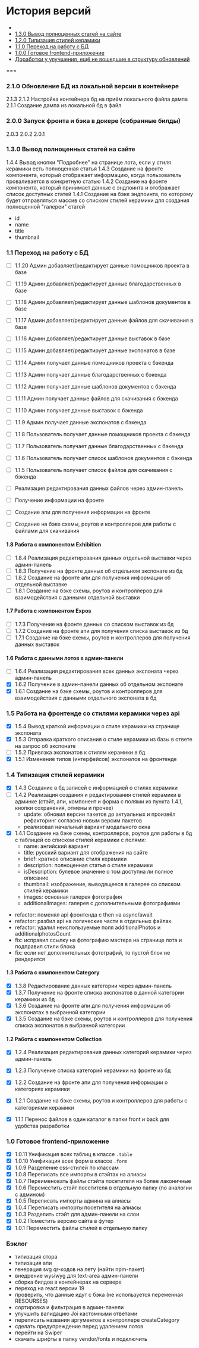 История версий
============

* [](#1)
* [1.3.0 Вывод полноценных статей на сайте](#130)
* [1.2.0 Типизация стилей керамики](#120)
* [1.1.0 Переход на работу с БД](#110)
* [1.0.0 Готовое frontend-приложение](#100)
* [Доработки у улучшения, ещё не вошедшие в структуру обновлений](#other)

===

### 2.1.0 Обновление БД из локальной версии в контейнере <a name="210"></a>

2.1.3
2.1.2 Настройка контейнера бд на приём локального файла дампа
2.1.1 Создание дампа из локальной бд в файл

### 2.0.0 Запуск фронта и бэка в докере (собранные билды) <a name="200"></a>

2.0.3
2.0.2
2.0.1

### 1.3.0 Вывод полноценных статей на сайте <a name="130"></a>

1.4.4 Вывод кнопки "Подробнее" на странице лота, если у стиля керамики есть полноценная статья
1.4.3 Создание на фронте компонента, который отображает информацию, когда пользователь проваливается в конкретную статью
1.4.2 Создание на фронте компонента, который принимает данные с эндпоинта и отображает список доступных статей
1.4.1 Создание на бэке эндпоинта, по которому будет отправляться массив со списком стилей керамики для создания полноценной "галереи" статей
- id
- name
- title
- thumbnail

### 1.1 Переход на работу с БД <a name="110"></a>

- [ ] 1.1.20 Админ добавляет/редактирует данные помощников проекта в базе
- [ ] 1.1.19 Админ добавляет/редактирует данные благодарственных в базе
- [ ] 1.1.18 Админ добавляет/редактирует данные шаблонов документов в базе
- [ ] 1.1.17 Админ добавляет/редактирует данные файлов для скачивания в базе
- [ ] 1.1.16 Админ добавляет/редактирует данные выставок в базе
- [ ] 1.1.15 Админ добавляет/редактирует данные экспонатов в базе

- [ ] 1.1.14 Админ получает данные помощников проекта с бэкенда
- [ ] 1.1.13 Админ получает данные благодарственных с бэкенда
- [ ] 1.1.12 Админ получает данные шаблонов документов с бэкенда
- [ ] 1.1.11 Админ получает данные файлов для скачивания с бэкенда
- [ ] 1.1.10 Админ получает данные выставок с бэкенда
- [ ] 1.1.9 Админ получает данные экспонатов с бэкенда

- [ ] 1.1.8 Пользователь получает данные помощников проекта с бэкенда
- [ ] 1.1.7 Пользователь получает данные благодарственных с бэкенда
- [ ] 1.1.6 Пользователь получает список шаблонов документов с бэкенда
- [ ] 1.1.5 Пользователь получает список файлов для скачивания с бэкенда

- [ ] Реализация редактирования данных файлов через админ-панель
- [ ] Получение информации на фронте
- [ ] Создание апи для получения информации на фронте
- [ ] Создание на бэке схемы, роутов и контроллеров для работы с файлами для скачивания

#### 1.8 Работа с компонентом Exhibition

- [ ] 1.8.4 Реализация редактирования данных отдельной выставки через админ-панель
- [ ] 1.8.3 Получение на фронте данных об отдельном экспонате из бд
- [ ] 1.8.2 Создание на фронте апи для получения информации об отдельной выставке
- [ ] 1.8.1 Создание на бэке схемы, роутов и контроллеров для взаимодействия c данными отдельной выставки

#### 1.7 Работа с компонентом Expos

- [ ] 1.7.3 Получение на фронте данных со списком выставок из бд
- [ ] 1.7.2 Создание на фронте апи для получения списка выставок из бд
- [ ] 1.7.1 Создание на бэке схемы, роутов и контроллеров для получения данных выставок

#### 1.6 Работа с данными лотов в админ-панели

- [ ] 1.6.4 Реализация редактирования всех данных экспоната через админ-панель
- [x] 1.6.2 Получение в админ-панели данных об отдельном экспонате
- [x] 1.6.1 Создание на бэке схемы, роутов и контроллеров для взаимодействия с данными отдельного экспоната в бд

### 1.5 Работа на фронтенде со стилями керамики через api <a name="150"></a>

- [x] 1.5.4 Вывод краткой информации о стиле керамики на странице экспоната
- [x] 1.5.3 Отправка краткого описания о стиле керамики из базы в ответе на запрос об экспонате
- [ ] 1.5.2 Привязка экспонатов к стилям керамики в бд
- [x] 1.5.1 Изменение типов (интерфейсов) экспонатов на фронтенде

### 1.4 Типизация стилей керамики <a name="140"></a>

- [x] 1.4.3 Создание в бд записей с информацией о стилях керамики
- [ ] 1.4.2 Реализация создания и редактирования стилей керамики в админке (стэйт, апи, компонент и форма с полями из пункта 1.4.1, кнопки сохранения, отмены и прочее)
    - update: обновил версии пакетов до актуальных и произвёл рефакторинг согласно новым версим пакетов
    - реализовал начальный вариант модального окна
- [x] 1.4.1 Создание на бэке схемы, контроллеров, роутов для работы в бд с таблицей со списком стилей керамики с полями:
    - name: ангийский вариант
    - title: русский вариант для отображения на сайте
    - brief: краткое описание стиля керамики
    - description: полноценная статья о стиле керамики
    - isDescription: булевое значение о том доступна ли полное описание
    - thumbnail: изображение, выводящееся в галерее со списком стилей керамики
    - images: основная галерея фотография
    - additionalImages: галерея с дополнительными фотографиями
- refactor: поменял api фронтенда с then на async/await 
- refactor: разбил api на логические части в отдельных файлах
- refactor: удалил неиспользуемые поля additionalPhotos и additionalphotosCount
- fix: исправил ссылку на фотографию мастера на странице лота и подправил стили блока
- fix: если нет дополнительных фотографий, то пустой блок не рендерится

#### 1.3 Работа с компонентом Category <a name="130"></a>

- [x] 1.3.8 Редактирование данных категории через админ-панель
- [x] 1.3.7 Получение на фронте списка экспонатов в данной категории керамики из бд
- [x] 1.3.6 Создание на фронте апи для получения информации об экспонатах в выбранной категории
- [x] 1.3.5 Создание на бэке схемы, роутов и контроллеров для получения списка экспонатов в выбранной категории

#### 1.2 Работа с компонентом Collection <a name="120"></a>

- [x] 1.2.4 Реализация редактирования данных категорий керамики через админ-панель
- [x] 1.2.3 Получение списка категорий керамики на фронте из бд
- [x] 1.2.2 Создание на фронте апи для получения информации о категориях керамики
- [x] 1.2.1 Создание на бэке схемы, роутов и контроллеров для работы с категориями керамики

- [x] 1.1.1 Перенос файлов в один каталог в папки front и back для удобства разработки

### 1.0 Готовое frontend-приложение <a name="100"></a>

- [x] 1.0.11 Унификация всех таблиц в классе `.table`
- [x] 1.0.10 Унификация всех форм в классе `.form`
- [x] 1.0.9 Разделение css-стилей по классам
- [x] 1.0.8 Переписать все импорты в стэйтах на алиасы
- [x] 1.0.7 Переименовать файлы стэйта посетителя на более лаконичные
- [x] 1.0.6 Переместить стэйт посетителя в отдельную папку (по аналогии с админом)
- [x] 1.0.5 Переписать импорты админа на алиасы
- [x] 1.0.4 Переписать импорты посетителя на алиасы
- [x] 1.0.3 Разделить стэйт для админ-панели на слои
- [x] 1.0.2 Поместить версию сайта в футер
- [x] 1.0.1 Переместить файлы стилей в отдельную папку

### Бэклог <a name="other"></a>
- типизация стора
- типизация апи
- генерация svg qr-кодов на лету (найти npm-пакет)
- внедрение wysiwyg для text-area админ-панели
- сборка билдов в контейнерах на сервере
- переход на react версии 19
- проверить, что данные идут с бэка (не используется переменная RESOURSES)
- сортировка и фильтрация в админ-панели
- улучшить валидацию Joi кастомными ответами
- переписать названия аргументов в контроллере createCategory
- сделать предупреждение перед удалением лотов
- перейти на Swiper
- скачать шрифты в папку vendor/fonts и подключить